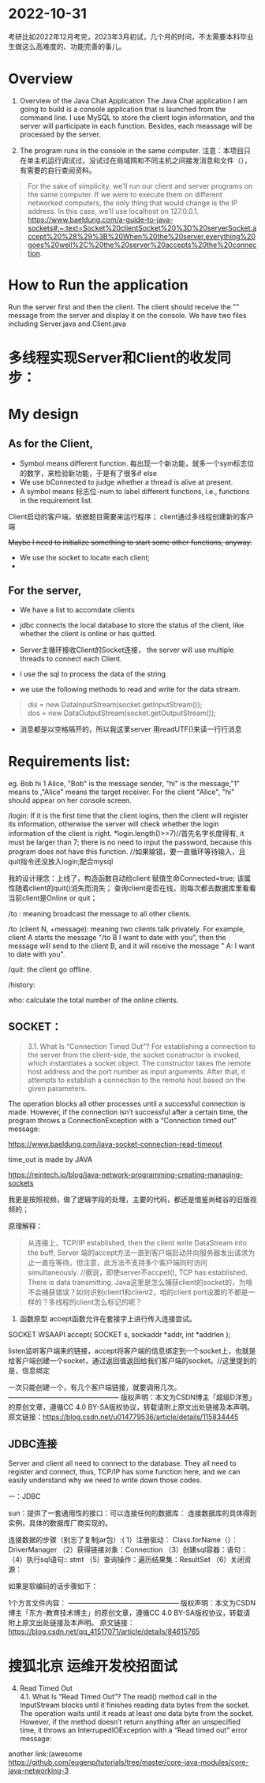 # 2022-10-31
考研比如2022年12月考完，2023年3月初试，几个月的时间，不太需要本科毕业生做这么高难度的、功能完善的事儿。

# Overview

1. Overview of the Java Chat Application
The Java Chat application I am going to build is a console application that is launched from the command line. I use MySQL to store the client login information, and the server will participate in each function. Besides, each meassage will be processed by the server. 

2. The program runs in the console in the same computer.
注意：本项目只在单主机运行调试过，没试过在局域网和不同主机之间接发消息和文件（），有需要的自行查阅资料。

> For the sake of simplicity, we’ll run our client and server programs on the same computer. If we were to execute them on different networked computers, the only thing that would change is the IP address. In this case, we’ll use localhost on 127.0.0.1.
https://www.baeldung.com/a-guide-to-java-sockets#:~:text=Socket%20clientSocket%20%3D%20serverSocket.accept%20%28%29%3B%20When%20the%20server,everything%20goes%20well%2C%20the%20server%20accepts%20the%20connection.

# How to Run the application

Run the server first and then the client. The client should receive the "" message from the server and display it on the console.
We have two files including Server.java and Client.java
# 多线程实现Server和Client的收发同步：
# My design

## As for the Client,
* Symbol means different function. 每出现一个新功能，就多一个sym标志位的数字，来检验新功能，于是有了很多if else
* We use bConnected to judge whether a thread is alive at present.
* A symbol means 标志位-num to label different functions, i.e., functions in the requirement list.

Client启动的客户端，依据题目需要来运行程序；
client通过多线程创建新的客户端


~~Maybe I need to initialize something to start some other functions, anyway.~~  <br>

*  We use the socket to locate each client;
* 


## For the server,      
* We have a list to accomdate clients 
* jdbc connects the local database to store the status of the client, like whether the client is online or has quitted.
* Server主循环接收Client的Socket连接， the server will use multiple threads to connect each Client.
* I use the sql to process the data of the string.

* we use the following methods to read and write for the data stream.
> dis = new DataInputStream(socket.getInputStream());            
dos = new DataOutputStream(socket.getOutputStream());
* 消息都是以空格隔开的，所以我这里server 用readUTF()来读一行行消息





# Requirements list: 

eg. Bob hi 1 Alice,
"Bob" is the message sender, "hi" is the message,"1" means to ,"Alice" means the target receiver.
For the client "Alice", "hi" should appear on her console screen.

/login: If it is the first time that the client logins, then the client will register its information, otherwise the server will check whether the login information of the client is right.
*login.length()>=7)//首先名字长度得有, it must be larger than 7; there is no need to input the password, because this program does not have this function. 
//如果输错，要一直循环等待输入，且quit指令还没放入login;配合mysql


我的设计理念：上线了，构造函数自动给client 赋值生命Connected=true;
该属性随着client的quit()消失而消失；
查询client是否在线，则每次都去数据库里看看当前client是Online or quit；

/to : meaning broadcast the message to all other clients.

/to (client N, +message): meaning two clients talk privately. For example, client A starts the message "/to B I want to date with you", then the message will send to the client B, and it will receive the message " A: I want to date with you".

/quit: the client go offline.

/history:

who: calculate the total number of the online clients.



## SOCKET：
>3.1. What Is “Connection Timed Out”?
For establishing a connection to the server from the client-side, the socket constructor is invoked, which instantiates a socket object. The constructor takes the remote host address and the port number as input arguments. After that, it attempts to establish a connection to the remote host based on the given parameters.

The operation blocks all other processes until a successful connection is made. However, if the connection isn’t successful after a certain time, the program throws a ConnectionException with a “Connection timed out” message:

https://www.baeldung.com/java-socket-connection-read-timeout


time_out is made by JAVA

https://reintech.io/blog/java-network-programming-creating-managing-sockets

我更是按照视频，做了逻辑字段的处理，主要的代码，都还是借鉴尚硅谷的旧版视频的；

原理解释：
>从连接上，TCP/IP established, then the client write DataStream into the buff; Server 端的accept方法一直到客户端启动并向服务器发出请求为止一直在等待。但注意，此方法不支持多个客户端同时访问 simultaneously. //据说，即使server不accpet(), TCP has established. There is data transmitting.
Java这里是怎么捕获client的socket的，为啥不会捕获错误？如何识别client1和client2，咱的client port设置的不都是一样的？多线程的client怎么标记的呢？

1. 函数原型
accept函数允许在套接字上进行传入连接尝试。

SOCKET WSAAPI accept(
  SOCKET   s,
  sockaddr *addr,
  int      *addrlen
);

listen监听客户端来的链接，accept将客户端的信息绑定到一个socket上，也就是给客户端创建一个socket，通过返回值返回给我们客户端的socket。//这里提到的是，信息绑定

一次只能创建一个，有几个客户端链接，就要调用几次。
————————————————
版权声明：本文为CSDN博主「超级D洋葱」的原创文章，遵循CC 4.0 BY-SA版权协议，转载请附上原文出处链接及本声明。
原文链接：https://blog.csdn.net/u014779536/article/details/115834445




## JDBC连接
Server and client all need to connect to the database. They all need to register and connect, thus, TCP/IP has some function here, and we can easily understand why we need to write down those codes.  <br>

一：JDBC

 sun：提供了一套通用性的接口：可以连接任何的数据库： 
 连接数据库的具体得到实例，具体的数据库厂商实现的。 
 
 连接数据的步骤（别忘了复制jar包）:( 
 1）注册驱动： Class.forName（）：DriverManager 
 （2）获得链接对象：Connection 
 （3）创建sql容器：语句： 
 （4）执行sql语句:: stmt
 （5）查询操作：遍历结果集：ResultSet 
 （6）关闭资源： 


 如果是软编码的话步骤如下：

1个方言文件内容：
————————————————
版权声明：本文为CSDN博主「东方-教育技术博主」的原创文章，遵循CC 4.0 BY-SA版权协议，转载请附上原文出处链接及本声明。
原文链接：https://blog.csdn.net/qq_41517071/article/details/84615765
# 搜狐北京 运维开发校招面试
4. Read Timed Out  <br>
4.1. What Is “Read Timed Out”?
The read() method call in the InputStream blocks until it finishes reading data bytes from the socket. The operation waits until it reads at least one data byte from the socket. However, if the method doesn’t return anything after an unspecified time, it throws an InterrupedIOException with a “Read timed out” error message:<br>

another link:(awesome
https://github.com/eugenp/tutorials/tree/master/core-java-modules/core-java-networking-3












